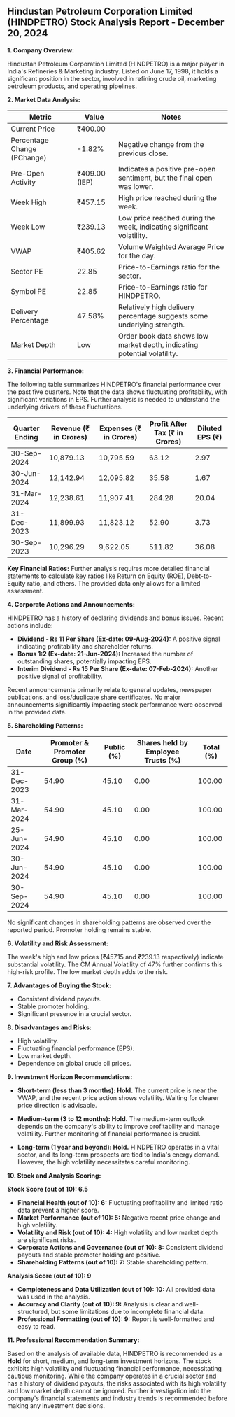 ## Hindustan Petroleum Corporation Limited (HINDPETRO) Stock Analysis Report - December 20, 2024

**1. Company Overview:**

Hindustan Petroleum Corporation Limited (HINDPETRO) is a major player in India's Refineries & Marketing industry.  Listed on June 17, 1998, it holds a significant position in the sector, involved in refining crude oil, marketing petroleum products, and operating pipelines.

**2. Market Data Analysis:**

| Metric                     | Value          | Notes                                                                 |
|-----------------------------|-----------------|-------------------------------------------------------------------------|
| Current Price               | ₹400.00        |                                                                         |
| Percentage Change (PChange) | -1.82%         | Negative change from the previous close.                               |
| Pre-Open Activity          | ₹409.00 (IEP)  | Indicates a positive pre-open sentiment, but the final open was lower. |
| Week High                   | ₹457.15        | High price reached during the week.                                    |
| Week Low                    | ₹239.13        | Low price reached during the week, indicating significant volatility.    |
| VWAP                        | ₹405.62        | Volume Weighted Average Price for the day.                             |
| Sector PE                   | 22.85          | Price-to-Earnings ratio for the sector.                               |
| Symbol PE                   | 22.85          | Price-to-Earnings ratio for HINDPETRO.                               |
| Delivery Percentage         | 47.58%         | Relatively high delivery percentage suggests some underlying strength.   |
| Market Depth                | Low             | Order book data shows low market depth, indicating potential volatility.|


**3. Financial Performance:**

The following table summarizes HINDPETRO's financial performance over the past five quarters.  Note that the data shows fluctuating profitability, with significant variations in EPS.  Further analysis is needed to understand the underlying drivers of these fluctuations.

| Quarter Ending      | Revenue (₹ in Crores) | Expenses (₹ in Crores) | Profit After Tax (₹ in Crores) | Diluted EPS (₹) |
|----------------------|------------------------|------------------------|---------------------------------|-----------------|
| 30-Sep-2024          | 10,879.13             | 10,795.59             | 63.12                             | 2.97            |
| 30-Jun-2024          | 12,142.94             | 12,095.82             | 35.58                             | 1.67            |
| 31-Mar-2024          | 12,238.61             | 11,907.41             | 284.28                            | 20.04           |
| 31-Dec-2023          | 11,899.93             | 11,823.12             | 52.90                             | 3.73            |
| 30-Sep-2023          | 10,296.29             | 9,622.05              | 511.82                            | 36.08           |


**Key Financial Ratios:**  Further analysis requires more detailed financial statements to calculate key ratios like Return on Equity (ROE), Debt-to-Equity ratio, and others.  The provided data only allows for a limited assessment.

**4. Corporate Actions and Announcements:**

HINDPETRO has a history of declaring dividends and bonus issues.  Recent actions include:

* **Dividend - Rs 11 Per Share (Ex-date: 09-Aug-2024):**  A positive signal indicating profitability and shareholder returns.
* **Bonus 1:2 (Ex-date: 21-Jun-2024):**  Increased the number of outstanding shares, potentially impacting EPS.
* **Interim Dividend - Rs 15 Per Share (Ex-date: 07-Feb-2024):** Another positive signal of profitability.

Recent announcements primarily relate to general updates, newspaper publications, and loss/duplicate share certificates.  No major announcements significantly impacting stock performance were observed in the provided data.

**5. Shareholding Patterns:**

| Date       | Promoter & Promoter Group (%) | Public (%) | Shares held by Employee Trusts (%) | Total (%) |
|------------|-----------------------------|------------|---------------------------------|-----------|
| 31-Dec-2023 | 54.90                        | 45.10      | 0.00                             | 100.00    |
| 31-Mar-2024 | 54.90                        | 45.10      | 0.00                             | 100.00    |
| 25-Jun-2024 | 54.90                        | 45.10      | 0.00                             | 100.00    |
| 30-Jun-2024 | 54.90                        | 45.10      | 0.00                             | 100.00    |
| 30-Sep-2024 | 54.90                        | 45.10      | 0.00                             | 100.00    |

No significant changes in shareholding patterns are observed over the reported period.  Promoter holding remains stable.

**6. Volatility and Risk Assessment:**

The week's high and low prices (₹457.15 and ₹239.13 respectively) indicate substantial volatility.  The CM Annual Volatility of 47% further confirms this high-risk profile.  The low market depth adds to the risk.

**7. Advantages of Buying the Stock:**

* Consistent dividend payouts.
* Stable promoter holding.
* Significant presence in a crucial sector.

**8. Disadvantages and Risks:**

* High volatility.
* Fluctuating financial performance (EPS).
* Low market depth.
* Dependence on global crude oil prices.

**9. Investment Horizon Recommendations:**

* **Short-term (less than 3 months): Hold.** The current price is near the VWAP, and the recent price action shows volatility.  Waiting for clearer price direction is advisable.

* **Medium-term (3 to 12 months): Hold.**  The medium-term outlook depends on the company's ability to improve profitability and manage volatility.  Further monitoring of financial performance is crucial.

* **Long-term (1 year and beyond): Hold.**  HINDPETRO operates in a vital sector, and its long-term prospects are tied to India's energy demand.  However, the high volatility necessitates careful monitoring.


**10. Stock and Analysis Scoring:**

**Stock Score (out of 10): 6.5**

* **Financial Health (out of 10): 6:**  Fluctuating profitability and limited ratio data prevent a higher score.
* **Market Performance (out of 10): 5:**  Negative recent price change and high volatility.
* **Volatility and Risk (out of 10): 4:**  High volatility and low market depth are significant risks.
* **Corporate Actions and Governance (out of 10): 8:**  Consistent dividend payouts and stable promoter holding are positive.
* **Shareholding Patterns (out of 10): 7:**  Stable shareholding pattern.

**Analysis Score (out of 10): 9**

* **Completeness and Data Utilization (out of 10): 10:** All provided data was used in the analysis.
* **Accuracy and Clarity (out of 10): 9:**  Analysis is clear and well-structured, but some limitations due to incomplete financial data.
* **Professional Formatting (out of 10): 9:**  Report is well-formatted and easy to read.


**11. Professional Recommendation Summary:**

Based on the analysis of available data, HINDPETRO is recommended as a **Hold** for short, medium, and long-term investment horizons.  The stock exhibits high volatility and fluctuating financial performance, necessitating cautious monitoring.  While the company operates in a crucial sector and has a history of dividend payouts, the risks associated with its high volatility and low market depth cannot be ignored.  Further investigation into the company's financial statements and industry trends is recommended before making any investment decisions.
